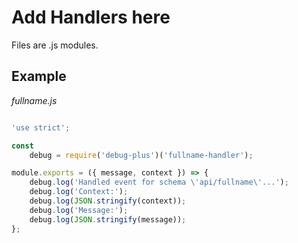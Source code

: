 # Add Handlers here

Files are .js modules.

## Example

*fullname.js*

````javascript

'use strict';

const
	debug = require('debug-plus')('fullname-handler');

module.exports = ({ message, context }) => {
	debug.log('Handled event for schema \'api/fullname\'...');
	debug.log('Context:');
	debug.log(JSON.stringify(context));
	debug.log('Message:');
	debug.log(JSON.stringify(message));
};

````


